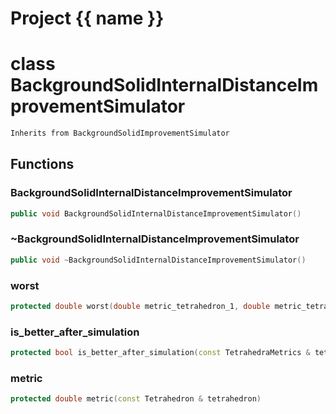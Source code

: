 <script setup>
import {useRoute} from 'vitepress'
const {path} = useRoute()
const tokens = path.split('/')
const words = tokens[2].split('-');
for (let i = 0; i < words.length; i++) {
    words[i] = words[i].charAt(0).toUpperCase() + words[i].slice(1);
    words[i] = words[i].replace('geode', 'Geode')
}
const name = words.join('-');
</script>
# Project {{ name }}

# class BackgroundSolidInternalDistanceImprovementSimulator


```cpp
Inherits from BackgroundSolidImprovementSimulator
```



## Functions

### BackgroundSolidInternalDistanceImprovementSimulator

```cpp
public void BackgroundSolidInternalDistanceImprovementSimulator()
```


### ~BackgroundSolidInternalDistanceImprovementSimulator

```cpp
public void ~BackgroundSolidInternalDistanceImprovementSimulator()
```


### worst

```cpp
protected double worst(double metric_tetrahedron_1, double metric_tetrahedron_2)
```


### is_better_after_simulation

```cpp
protected bool is_better_after_simulation(const TetrahedraMetrics & tetrahedra_metrics)
```


### metric

```cpp
protected double metric(const Tetrahedron & tetrahedron)
```




